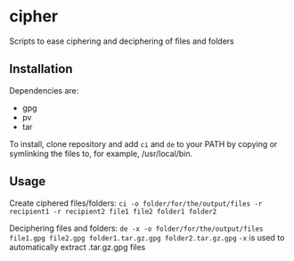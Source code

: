 # cipher
Scripts to ease ciphering and deciphering of files and folders

## Installation

Dependencies are:
- gpg
- pv
- tar

To install, clone repository and add `ci` and `de` to your PATH by copying or symlinking the files to, for example, /usr/local/bin.

## Usage

Create ciphered files/folders:
`ci -o folder/for/the/output/files -r recipient1 -r recipient2 file1 file2 folder1 folder2`

Deciphering files and folders:
`de -x -o folder/for/the/output/files file1.gpg file2.gpg folder1.tar.gz.gpg folder2.tar.gz.gpg`
`-x` is used to automatically extract .tar.gz.gpg files
